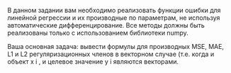 В данном задании вам необходимо реализовать функции ошибки для линейной регрессии и их производные по параметрам, не используя автоматические дифференцирование. Все методы должны быть реализованы только с использованием библиотеки numpy.

Ваша основная задача: вывести формулы для производных MSE, MAE, L1 и L2 регуляризационных членов в векторном случае (т.е. когда и объект 
x
i
, и целевое значение 
y
i
 являются векторами.